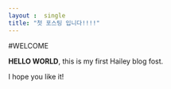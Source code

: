 ```yaml
---
layout :  single
title: "첫 포스팅 입니다!!!!"
---
```


#WELCOME

**HELLO WORLD**, this is my first Hailey blog fost.

I hope you like it!
